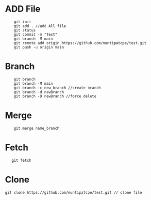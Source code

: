 # ADD File
```
    git init
    git add . //add All file 
    git status
    git commit -m "Test" 
    git branch -M main
    git remote add origin https://github.com/nuntipatcpe/test.git
    git push -u origin main
```

# Branch
```
    git branch
    git branch -M main 
    git branch -c new_branch //create branch
    git branch -d newBranch 
    git branch -D newBranch //force delete
```

# Merge
```
    git merge name_branch
```

# Fetch
```
   git fetch
```


# Clone
```
git clone https://github.com/nuntipatcpe/test.git // clone file 
```
